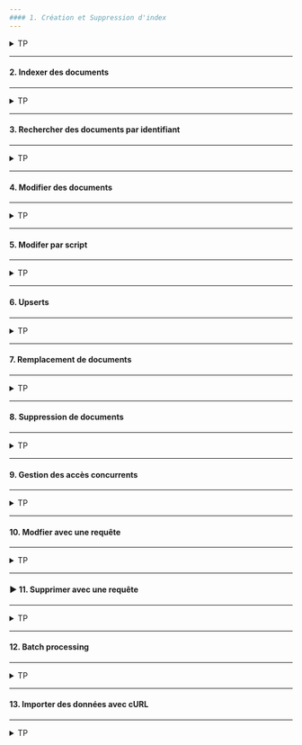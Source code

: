 ```yaml
---
#### 1. Création et Suppression d'index
---
```

<details>
<summary>TP</summary>
##### :arrow_forward: Suppression d'un index

```
DELETE /pages
```

Remarqez que l'état du cluster est redevenu vert. Il n'y a plus aucun shard non assigné.

##### :arrow_forward: Quizz
- Ecrivez une requête pour vérifier le contenu de l'index "pages"
- Quel est le résultat de cette requête ?
- Peut-on récupérer les données contenues précédemment dans l'index ?

##### :arrow_forward: Creation d'un index avec paramètres

```
PUT /products
{
  "settings": {
    "number_of_shards": 2,
    "number_of_replicas": 2
  }
}
```

Malgré des paramètres douteux de création d'index, cela semble fonctionner :

<img src="https://i.ibb.co/ngn1wH0/009-Screenshot-2021-03-16-Elastic-Kibana.png" width="30%">

##### :arrow_forward: Quizz: 
- Que pensez-vous de la réplication dans le contexte actuel ?
- A-t-elle un sens ? Pourquoi ?

</details>

---
#### 2. Indexer des documents
---
<details>
<summary>TP</summary>
##### :arrow_forward: Indexer un document un identifiant auto-generé

```
POST /products/_doc
{
  "name": "Coffee Maker",
  "price": 64,
  "in_stock": 10
}
```

En retour Elasticsearch renvoie l'identifiant généré :

<img src="https://i.ibb.co/5B0Xmt0/010-Screenshot-2021-03-16-Elastic-Kibana.png" width="20%">

##### :arrow_forward: Indexer un document en spécifiant l'identifiant

```
PUT /products/_doc/100
{
  "name": "Toaster",
  "price": 49,
  "in_stock": 4
}
```

##### :arrow_forward: Quizz: 

- Listez les avantages de chaque méthode.


</details>

---
#### 3. Rechercher des documents par identifiant
---
<details>
<summary>TP</summary>
```
GET /products/_doc/100
```

Nous retrouvons notre produit avec le nom de l'index et le type de l'objet retrouvé :

<img src="https://i.ibb.co/T8mXBxC/011-Screenshot-2021-03-16-Elastic-Kibana.png" width="20%">


</details>

---
#### 4. Modifier des documents
---
<details>
<summary>TP</summary>
##### :arrow_forward: Modifier un champ existant

Maintenant que nous avons quelques produits dans notre index "products", nous allons modifié les champs de certains produits.<br/>
Modifier le stock du produit d'on l'identifiant est 100 :

```
POST /products/_update/100
{
  "doc": {
    "in_stock": 3
  }
}
```

Que remarquez-vous dans la réponse ?

<img src="https://i.ibb.co/4FxdbrR/012-Screenshot-2021-03-16-Elastic-Kibana.png" width="20%">

TODO : Compléter la réponse.

**En effet, les documents dans Elasticsearch sont immutables !**

Donc ce que fait l'update c'est de :
* Retrouver le document à modifier.
* modifier les champs nécessaires.
* Stocker les données dans un nouveau document en incrémentant le numéro de version.
* Réplique la modication sur tous les shards.

##### :arrow_forward: Ajouter un nouveau champ

_Oui, la syntaxe de la requête est la même. Merci le semi-structuré. ;-)_

```
POST /products/_update/100
{
  "doc": {
    "tags": ["electronics"]
  }
}
```


</details>

---
#### 5. Modifer par script
---
<details>
<summary>TP</summary>

Supposons qu'un produit a été vendu, il faut donc réduire la valeur de `in_stock` d'une unité sans en connaitre la valeur actuelle.
Nous allons donc envoyer une requête de type POST à l'API `_update` en spécifiant le document à mettre à jour et un objet de type `script` où sera spécifié notre logique.
```
POST /products/_update/100
{
  "script": {
    "source": "ctx._source.in_stock--"
  }
}
```

La variable`ctx` représente le contexte d'exécution sous forme d'objet, il contient des variables locales représentant les champs de l'objet à modifier.

Le numéro de version a encore changé, c'est plutôt une bonne nouvelle :

<img src="https://i.ibb.co/f41QKx3/013-Screenshot-2021-03-16-Elastic-Kibana.png" width="20%">

Ca marche !


##### :arrow_forward: Assigner une valeur arbitraire à `in_stock`

Nous avons reçu du stock :
```
POST /products/_update/100
{
  "script": {
    "source": "ctx._source.in_stock = 10"
  }
}
```

##### :arrow_forward: Utiliser une valeur passé en paramètre

```
POST /products/_update/100
{
  "script": {
    "source": "ctx._source.in_stock -= params.quantity",
    "params": {
      "quantity": 4
    }
  }
}
```

Vérifions le résulat :

<img src="https://i.ibb.co/RPDT7Tv/014-Screenshot-2021-03-16-Elastic-Kibana.png" width="20%">

Le résultat correspond à nos attentes !

Vous pouvez tester avec un nom de paramètres qui n'existe pas pour voir comment Elasticsearch réagit.<br/>
L'eereur est très explicite :
```
      "reason" : "runtime error",
      "script_stack" : [
        "ctx._source.in_stock -= params.quantite",
        "                              ^---- HERE"
```
##### :arrow_forward: Utiliser l'opérateur `noop` sur critère conditionnel

L'opérateur `noop` permet de dire à Elasticsearch d'ignorer le document à modifier. Ici nous allons lui demander d'ignorer l'opération de mise à jour dans le ou stock est à 0 en assignant la valeur `noop` au champs `op` de la variable qui reprèsente le contexte.<br/>
Avant de lancer la prochaine requête n'oubliez pas de mettre le stock à un pour ce produit.

```
POST /products/_update/100
{
  "script": {
    "source": """
      if (ctx._source.in_stock == 0) {
        ctx.op = 'noop';
      }
      
      ctx._source.in_stock--;
    """
  }
}
```

Première exécution :

<img src="https://i.ibb.co/kHz3kCp/015-Screenshot-2021-03-16-Elastic-Kibana.png" width="40%">

Seconde exécution :

<img src="https://i.ibb.co/7r1VjHd/016-Screenshot-2021-03-16-Elastic-Kibana.png" width="40%">

Quelle différence remarquez-vous ?

Autre question : Quelle différence entre les deux requêtes ci-dessous :

<img src="https://i.ibb.co/L1KHxW5/016-1-Screenshot-from-2021-03-16-17-09-07.png" width="80%">

TODO : Compléter la réponse.

##### :arrow_forward: Mettre à jour un champ après test conditionnel

Remettons le stock à 10 pour le document à modifier et lancer la requête suivante :
```
POST /products/_update/100
{
  "script": {
    "source": """
      if (ctx._source.in_stock > 0) {
        ctx._source.in_stock--;
      }
    """
  }
}
```

Vérifier que le champ `result` est bien à `updated`.

##### :arrow_forward: Changement d'opération

Au lieu de mettre à jour la valeur du champ `stock`, nous voulons dans certains cas supprimer le document. Pour cela il faut changer l'opération qui est en train d'être exécutée dans le script.<br/>
Par exemple supprimer un produit dont le stock est inférieur 0. N'oubliez pas de mettre stock à -1 par exemple.
```
POST /products/_update/100
{
  "script": {
    "source": """
      if (ctx._source.in_stock < 0) {
        ctx.op = 'delete';
      }
      
      ctx._source.in_stock--;
    """
  }
}
```

Que remarquez-vous dans le résultat de la requête ?

<img src="https://i.ibb.co/vPm08PL/017-Screenshot-2021-03-16-Elastic-Kibana.png" width="30%">


</details>

---
#### 6. Upserts
---
<details>
<summary>TP</summary>

Il existe une autre façon de modifier des documents en utilisant la méthode `upsert`. Cela signifie que le mise à jour est conditionnée par l'existence du document, si il n'existe pas dans l'index il sera créé.<br>
Ici le document sera créé sans que le script ne soit exécuté :
```
POST /products/_update/101
{
  "script": {
    "source": "ctx._source.in_stock++"
  },
  "upsert": {
    "name": "Blender",
    "price": 399,
    "in_stock": 5
  }
}
```

Première exécution :
```
  "result" : "created"
```
Deuxième exécution, la partie script sera exécutée, le document existe déjà et le résultat est `updated` :
```
  "result" : "updated",
```

Maintenant, modifier le prix et rejouer la même requête. Vérifier le résultat et l'état du document.
```
POST /products/_update/101
{
  "script": {
    "source": "ctx._source.in_stock++"
  },
  "upsert": {
    "name": "Blender",
    "price": 395,
    "in_stock": 5
  }
}
```

<img src="https://i.ibb.co/5c1n6cB/018-Screenshot-2021-03-16-Elastic-Kibana.png" width="30%">


</details>

---
#### 7. Remplacement de documents
---
<details>
<summary>TP</summary>

C'est la même requête que pour créer un nouveau document :
```
PUT /products/_doc/100
{
  "name": "Television",
  "price": 79,
  "in_stock": 4
}
```


</details>

---
#### 8. Suppression de documents
---
<details>
<summary>TP</summary>

Pour cela utiliser le verbe HTTP Delete :
```
DELETE /products/_doc/101
```

Première exécution :
```
  "result" : "deleted"
```
Deuxième exécution :
```
  "result" : "not_found",
```
Il est également possible de supprimer des documents en utilisant des critères dans un `match`. Nous verrrons cela plus tard.


</details>

---
#### 9. Gestion des accès concurrents
---
<details>
<summary>TP</summary>

La gestion des accès concurrents est essentiel pour éviter qu'une ancienne version d'un document n'en ecrase une plus récente par inadvertance. Comme Elasticsearch est distribué et dépend des accés réseaux, c'est un scénario qui n'est pas à exclure.<br/>

Ici un exemple de mise à jour du stock pour notifier une vente en reduisant le stock d'une unité :

<img src="https://i.ibb.co/H2h3F0C/019-Screenshot-from-2021-03-16-19-00-10.png" width="70%">

L'achat du visiteur B devrait donner un stock de 4 mais dans ce cas cela donne une incohérence sans que personne ne s'en rende compte ! Cela peut produire la vente de produits qui ne sont plus en stock.<br/>
Nous voulons que le deuxième update plante si le document a entre temps été modifié.

Pour cela il y a 2 options :
* Utiliser le numéro de version du document lors de l'update :

<img src="https://i.ibb.co/dkqjzFk/020-Screenshot-from-2021-03-16-19-02-46.png" width="70%">

Mais cette approche a été deprécié car elle ne couvre pas tous les cas.

* Utiliser le primary term et le numéro de séquence du document :

<img src="https://i.ibb.co/xJy7LV4/021-Screenshot-from-2021-03-16-19-04-50.png" width="70%">

##### :arrow_forward: Retrouver un document et vérifier que le primary term et le sequence number sont présents
```
GET /products/_doc/100
```

##### :arrow_forward: Modifier le champ `in_stock` seulement si le document n'a pas été mis à jour entre temps
Utiliser les valeurs retrouvées lors du précendent GET :
```
POST /products/_update/100?if_primary_term=xxx&if_seq_no=xxx
{
  "doc": {
    "in_stock": 123
  }
}
```

Ce que cela veut dire c'est que le document ne sera mis à jour que si les primary term et sequence number du document correspondent a ceux spécifiées dans la requête. 

* En cas de succès :

<img src="https://i.ibb.co/mRKfhVw/022-Screenshot-2021-03-16-Elastic-Kibana.png" width="30%">

Vérifier que les primary term et sequence number ne sont plus les mêmes.

* En cas d'échec :

Essayer de modifier de nouveau en gardant les anciens primary term et sequence number.

<img src="https://i.ibb.co/zbMCXtR/023-Screenshot-2021-03-16-Elastic-Kibana.png" width="60%">

C'est la première fois qu'on se félicitera d'avoir une erreur. ;)


</details>

---
#### 10. Modfier avec une requête
---
<details>
<summary>TP</summary>

Similaire à une requête UPDATE avec une clause WHERE en relationnel. 

##### :arrow_forward: Modifier des documents correspondant aux critères d'une requête

Pour cela il faut appeler l'API `_update_by_query`.<br/>
Il est possible de remplacer la query `match_all` par n'importe quelle autre query.

Ici tous les produits verront leur stock diminué d'une unité :
```
POST /products/_update_by_query
{
  "script": {
    "source": "ctx._source.in_stock--"
  },
  "query": {
    "match_all": {}
  }
}
```
Dans la réponse nous avons le nombre de documents mis à jour :

<img src="https://i.ibb.co/S7ffLJk/024-Screenshot-2021-03-16-Elastic-Kibana.png" width="30%">


Pour vérifier les résultats, appeler l'API `_search` sans aucun critère pour avoir tous les documents de l'index prodcuts :
```
GET /products/_search
```

##### :arrow_forward: Ignorer les conflicts de versions

L'attribut `conflicts` doit être rajouter aux paramètres de la requête, ou `?conflicts=proceed`.<br/>
Cela permet de remonter le nombre de conflits de version sans que la requête ne plante.

```
POST /products/_update_by_query
{
  "conflicts": "proceed",
  "script": {
    "source": "ctx._source.in_stock--"
  },
  "query": {
    "match_all": {}
  }
}
```


</details>

---
#### :arrow_forward: 11. Supprimer avec une requête
---
<details>
<summary>TP</summary>

Similaire à une requête DELETE avec une clause WHERE en relationnel. 

##### Supprimer des documents correspondant aux critères d'une requête

Suppression de tous les produits stockés dans l'index, la requête est très similaire à celle du `_update_by_query` :
```
POST /products/_delete_by_query
{
  "query": {
    "match_all": { }
  }
}
```

<img src="https://i.ibb.co/mcHVgC2/025-Screenshot-2021-03-16-Elastic-Kibana.png" width="30%">

##### :arrow_forward: Ignorer les conflicts de versions

Comme pour le `update_by_query`, l'attribut `conflicts` doit être rajouter aux paramètres de la requête, ou `?conflicts=proceed`.<br/>
Cela permet de remonter le nombre de conflits de version sans que la requête ne plante.

```
POST /products/_delete_by_query
{
  "conflicts": "proceed",
  "query": {
    "match_all": { }
  }
}
```


</details>

---
#### 12. Batch processing
---
<details>
<summary>TP</summary>

L'objectif est de réaliser les opérations vues précédemment (indexer, modifier, supprimer) sur un lot de documents avec une seule requête.<br/>
Pour cela nous allons utiliser l'API Bulk. 

https://www.elastic.co/guide/en/elasticsearch/reference/current/docs-bulk.html

Cette API accepte des lignes au format Json séparées par des \n ou de \r\n, le format NDJSON du fichier étant le suivant :
```
action_and_meta_data\n
optional_source\n
action_and_meta_data\n
optional_source\n
...

```


##### :arrow_forward: Indexer des documents
Le nom de l'index n'est pas spécifié dans le path de la requête, mais dans les lignes `action_and_meta_data` :
```
POST /_bulk
{ "index": { "_index": "products", "_id": 200 } }
{ "name": "Espresso Machine", "price": 199, "in_stock": 5 }
{ "create": { "_index": "products", "_id": 201 } }
{ "name": "Milk Frother", "price": 149, "in_stock": 14 }
```
Ici le nom de l'action est `index`. Il existe aussi une autre action pour indexer des documents : `create`.<br>
La différence est que le `create` plante si un document existe déjà avec le même identifiant.

<img src="https://i.ibb.co/hymTQwQ/026-Screenshot-2021-03-16-Elastic-Kibana.png" width="50%">

##### :arrow_forward: Modifier et supprimer des documents
Le type d'opération est spécifié dans les lignes `action_and_meta_data` :
```
POST /_bulk
{ "update": { "_index": "products", "_id": 201 } }
{ "doc": { "price": 129 } }
{ "delete": { "_index": "products", "_id": 200 } }
```

##### :arrow_forward: Spécifier le nom de l'index dans le path de la requête
Cela peut être pratique si on veut charger le même fichier sur des index avec des noms différents :
```
POST /products/_bulk
{ "update": { "_id": 201 } }
{ "doc": { "price": 129 } }
{ "delete": { "_id": 200 } }
```

##### :arrow_forward: Vérifier le résultat du bulk
```
GET /products/_search
{
  "query": {
    "match_all": {}
  }
}
```

</details>

---
#### 13. Importer des données avec cURL
---
<details>
<summary>TP</summary>

Rappel :
* Le Content-Type doit être application/**x-ndjson**.
* Chaque ligne doit se terminer par un \n ou \r\n, dernière ligne incluse !
* Une action qui plante n'affectera pas les autres actions.
* L'API Bulk renvoie un rapport détaillé pour toutes les actions.
* L'API Bulk est plus efficace que l'envoi de plusieurs actions individuelles (réduction de traffic réseau).

##### :arrow_forward: Naviguer vers le dossier ou se trouve le fichier bulk

```
$ cd /path/to/data/file/directory
```

A noter que le nom de l'index n'est pas défini dans le fichier bulk, il faudra le spécifier dans le path de la requête HTTP.

##### :arrow_forward: Importer les données dans le cluster local

```
$ curl -H "Content-Type: application/x-ndjson" -XPOST http://localhost:9200/products/_bulk --data-binary "@products-bulk.json"
```

Il y a 1000 documents dans le fichier json. Vérifions que tout a été chargé dans l'index.

```
GET /products/_count
```

<img src="https://i.ibb.co/Jnv6G5q/027-Screenshot-2021-03-16-Elastic-Kibana.png" width="20%">

##### :arrow_forward: Importer les données dans le cluster sur le cloud
```
$ curl -H "Content-Type: application/x-ndjson" -XPOST -u username:password https://elastic-cloud-endpoint.com:9243/product/_bulk --data-binary "@products-bulk.json"
```


</details>

